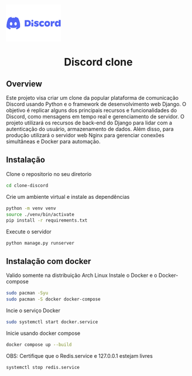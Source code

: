 <img align="center" width=150 height=100 src="./static/images/Discord-logo.png">

<h1 align="center">Discord clone</h1>

## Overview
Este projeto visa criar um clone da popular plataforma de comunicação Discord usando Python e o framework de desenvolvimento web Django. O objetivo é replicar alguns dos principais recursos e funcionalidades do Discord, como mensagens em tempo real e gerenciamento de servidor. O projeto utilizará os recursos de back-end do Django para lidar com a autenticação do usuário, armazenamento de dados. Além disso, para produção utilizará o servidor web Nginx para gerenciar conexões simultâneas e Docker para automação.
## Instalação
Clone o repositorio no seu diretorio
```sh
cd clone-discord
```
Crie um ambiente virtual e instale as dependências
```sh
python -m venv venv
source ./venv/bin/activate
pip install -r requirements.txt
```
Execute o servidor
```
python manage.py runserver
```
## Instalação com docker
Valido somente na distribuição Arch Linux
Instale o Docker e o Docker-compose
```sh
sudo pacman -Syu
sudo pacman -S docker docker-compose
```
Incie o serviço Docker
```sh
sudo systemctl start docker.service
```

Inicie usando docker compose
```sh
docker compose up --build
```
OBS: Certifique que o Redis.service e 127.0.0.1 estejam livres
```sh
systemctl stop redis.service
```
